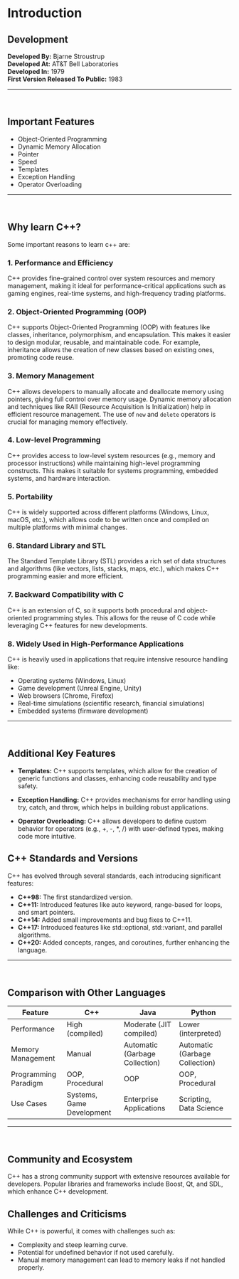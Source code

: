 
# Introduction

## Development

**Developed By:** Bjarne Stroustrup  
**Developed At:** AT&T Bell Laboratories  
**Developed In:** 1979  
**First Version Released To Public:** 1983  

<hr>
<br>

## Important Features

- Object-Oriented Programming
- Dynamic Memory Allocation
- Pointer
- Speed
- Templates
- Exception Handling
- Operator Overloading

<hr>
<br>

## Why learn C++?
 Some important reasons to learn c++ are:

### 1. **Performance and Efficiency**
   C++ provides fine-grained control over system resources and memory management, making it ideal for performance-critical applications such as gaming engines, real-time systems, and high-frequency trading platforms.

### 2. **Object-Oriented Programming (OOP)**
   C++ supports Object-Oriented Programming (OOP) with features like classes, inheritance, polymorphism, and encapsulation. This makes it easier to design modular, reusable, and maintainable code. For example, inheritance allows the creation of new classes based on existing ones, promoting code reuse.

### 3. **Memory Management**
   C++ allows developers to manually allocate and deallocate memory using pointers, giving full control over memory usage. Dynamic memory allocation and techniques like RAII (Resource Acquisition Is Initialization) help in efficient resource management. The use of `new` and `delete` operators is crucial for managing memory effectively.

### 4. **Low-level Programming**
   C++ provides access to low-level system resources (e.g., memory and processor instructions) while maintaining high-level programming constructs. This makes it suitable for systems programming, embedded systems, and hardware interaction.

### 5. **Portability**
   C++ is widely supported across different platforms (Windows, Linux, macOS, etc.), which allows code to be written once and compiled on multiple platforms with minimal changes.

### 6. **Standard Library and STL**
   The Standard Template Library (STL) provides a rich set of data structures and algorithms (like vectors, lists, stacks, maps, etc.), which makes C++ programming easier and more efficient.

### 7. **Backward Compatibility with C**
   C++ is an extension of C, so it supports both procedural and object-oriented programming styles. This allows for the reuse of C code while leveraging C++ features for new developments.

### 8. **Widely Used in High-Performance Applications**
   C++ is heavily used in applications that require intensive resource handling like:
   - Operating systems (Windows, Linux)
   - Game development (Unreal Engine, Unity)
   - Web browsers (Chrome, Firefox)
   - Real-time simulations (scientific research, financial simulations)
   - Embedded systems (firmware development)

<hr>
<br>

## Additional Key Features

- **Templates:** 
  C++ supports templates, which allow for the creation of generic functions and classes, enhancing code reusability and type safety.

- **Exception Handling:** 
  C++ provides mechanisms for error handling using try, catch, and throw, which helps in building robust applications.

- **Operator Overloading:** 
  C++ allows developers to define custom behavior for operators (e.g., +, -, *, /) with user-defined types, making code more intuitive.

## C++ Standards and Versions
C++ has evolved through several standards, each introducing significant features:

- **C++98:** The first standardized version.
- **C++11:** Introduced features like auto keyword, range-based for loops, and smart pointers.
- **C++14:** Added small improvements and bug fixes to C++11.
- **C++17:** Introduced features like std::optional, std::variant, and parallel algorithms.
- **C++20:** Added concepts, ranges, and coroutines, further enhancing the language.

<hr>
<br>

## Comparison with Other Languages
| Feature                | C++                          | Java                      | Python                   |
|-----------------------|-----------------------------|--------------------------|--------------------------|
| Performance           | High (compiled)             | Moderate (JIT compiled)  | Lower (interpreted)      |
| Memory Management      | Manual                      | Automatic (Garbage Collection) | Automatic (Garbage Collection) |
| Programming Paradigm  | OOP, Procedural             | OOP                      | OOP, Procedural          |
| Use Cases             | Systems, Game Development    | Enterprise Applications   | Scripting, Data Science   |

<hr>
<br>

## Community and Ecosystem
C++ has a strong community support with extensive resources available for developers. Popular libraries and frameworks include Boost, Qt, and SDL, which enhance C++ development.

## Challenges and Criticisms
While C++ is powerful, it comes with challenges such as:

- Complexity and steep learning curve.
- Potential for undefined behavior if not used carefully.
- Manual memory management can lead to memory leaks if not handled properly.
